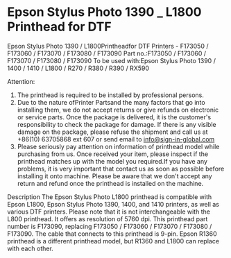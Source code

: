 # Epson Stylus Photo 1390 _ L1800 Printhead for DTF 

Epson Stylus Photo 1390 / L1800Printheadfor DTF Printers - F173050 / F173060 / F173070 / F173080 / F173090
Part no.:F173050 / F173060 / F173070 / F173080 / F173090
To be used with:Epson Stylus Photo 1390 / 1400 / 1410 / L1800 / R270 / R380 / R390 / RX590

Attention:
1. The printhead is required to be installed by professional persons.
2. Due to the nature ofPrinter Partsand the many factors that go into installing them, we do not accept returns or give refunds on electronic or service parts. Once the package is delivered, it is the customer's responsibility to check the package for damage. If there is any visible damage on the package, please refuse the shipment and call us at +86(10) 63705868 ext 607 or send email to info@sign-in-global.com
3. Please seriously pay attention on information of printhead model while purchasing from us. Once received your item, please inspect if the printhead matches up with the model you required.If you have any problems, it is very important that contact us as soon as possible before installing it onto machine. Please be aware that we don't accept any return and refund once the printhead is installed on the machine.

Description
The Epson Stylus Photo L1800 printhead is compatible with Epson L1800, Epson Stylus Photo 1390, 1400, and 1410 printers, as well as various DTF printers. Please note that it is not interchangeable with the L800 printhead. It offers as resolution of 5760 dpi.
This printhead part number is F173090, replacing F173050 / F173060 / F173070 / F173080 / F173090.
The cable that connects to this printhead is 9-pin.
Epson R1360 printhead is a different printhead model, but R1360 and L1800 can replace with each other.
